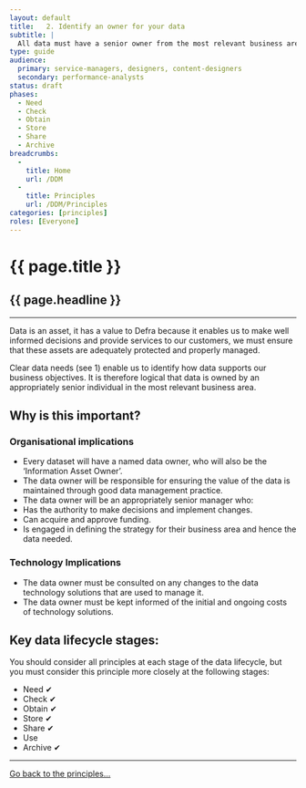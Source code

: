 ```yaml
---
layout: default
title:   2. Identify an owner for your data
subtitle: |
  All data must have a senior owner from the most relevant business area. The owner is responsible for ensuring the data is properly managed throughout it's life.
type: guide
audience:
  primary: service-managers, designers, content-designers
  secondary: performance-analysts
status: draft
phases:
  - Need
  - Check
  - Obtain
  - Store
  - Share
  - Archive
breadcrumbs:
  -
    title: Home
    url: /DDM
  -
    title: Principles
    url: /DDM/Principles
categories: [principles]
roles: [Everyone]
---
```


# {{ page.title }}

## {{ page.headline }}

***

Data is an asset, it has a value to Defra because it enables us to make well informed decisions and provide services to our customers, we must ensure that these assets are adequately protected and properly managed.

Clear data needs (see 1) enable us to identify how data supports our business objectives. It is therefore logical that data is owned by an appropriately senior individual in the most relevant business area.

## Why is this important?

### Organisational implications

- Every dataset will have a named data owner, who will also be the ‘Information Asset Owner’.
- The data owner will be responsible for ensuring the value of the data is maintained through good data management practice.
- The data owner will be an appropriately senior manager who:
- Has the authority to make decisions and implement changes.
- Can acquire and approve funding.
- Is engaged in defining the strategy for their business area and hence the data needed.

### Technology Implications

- The data owner must be consulted on any changes to the data technology solutions that are used to manage it.
- The data owner must be kept informed of the initial and ongoing costs of technology solutions.

## Key data lifecycle stages:

You should consider all principles at each stage of the data lifecycle, but you must consider this principle more closely at the following stages:

- Need ✔
- Check ✔
- Obtain ✔
- Store ✔
- Share ✔
- Use
- Archive ✔

***

[Go back to the principles...](principles)

